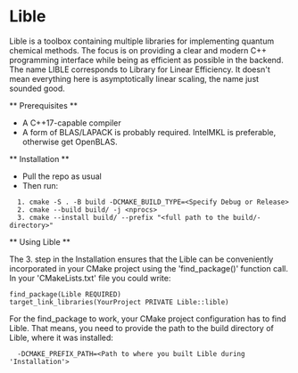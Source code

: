 # Lible
Lible is a toolbox containing multiple libraries for implementing quantum chemical methods. The focus is on providing a clear and modern C++ programming interface while being as efficient as possible in the backend. The name LIBLE corresponds to Library for Linear Efficiency. It doesn't mean everything here is asymptotically linear scaling, the name just sounded good.

** Prerequisites **
  - A C++17-capable compiler
  - A form of BLAS/LAPACK is probably required. IntelMKL is preferable, otherwise get OpenBLAS.

** Installation **
  - Pull the repo as usual
  - Then run:
  ```
    1. cmake -S . -B build -DCMAKE_BUILD_TYPE=<Specify Debug or Release>
    2. cmake --build build/ -j <nprocs>
    3. cmake --install build/ --prefix "<full path to the build/-directory>"
  ```
** Using Lible **

The 3. step in the Installation ensures that the Lible can be conveniently incorporated in your CMake project using the 'find_package()' function call. In your 'CMakeLists.txt' file you could write:
  ```
  find_package(Lible REQUIRED)
  target_link_libraries(YourProject PRIVATE Lible::lible)
  ```
For the find_package to work, your CMake project configuration has to find Lible. That means, you need to provide the path to the build directory of Lible, where it was installed:
```
  -DCMAKE_PREFIX_PATH=<Path to where you built Lible during 'Installation'>
```
